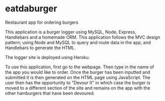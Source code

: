 # eatdaburger
Restaurant app for ordering burgers

This application is a burger logger using MySQL, Node, Express, Handlebars and a homemade ORM. This application follows the MVC design pattern; using Node and MySQL to query and route data in the app, and Handlebars to generate the HTML.

The logger site is deployed using Heroku. 

To use this application, first go to the webpage. Then type in the name of the app you would like to order. Once the burger has been inputted and submitted it is then generated on the HTML page using JavaScript. The user then has the opportunity to "Devour It" in which case the burger is moved to a different section of the site and remains on the app with the other hamburgers that have been devoured. 

